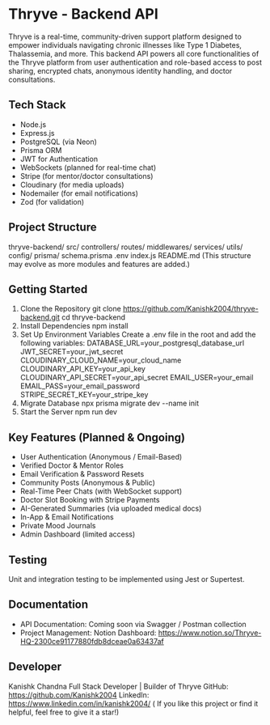 # Thryve - Backend API

Thryve is a real-time, community-driven support platform designed to empower individuals
navigating chronic illnesses like Type 1 Diabetes, Thalassemia, and more. This backend
API powers all core functionalities of the Thryve platform from user authentication and
role-based access to post sharing, encrypted chats, anonymous identity handling, and
doctor consultations.

## Tech Stack

- Node.js
- Express.js
- PostgreSQL (via Neon)
- Prisma ORM
- JWT for Authentication
- WebSockets (planned for real-time chat)
- Stripe (for mentor/doctor consultations)
- Cloudinary (for media uploads)
- Nodemailer (for email notifications)
- Zod (for validation)

## Project Structure

thryve-backend/
src/
controllers/
routes/
middlewares/
services/
utils/
config/
prisma/
schema.prisma
.env
index.js
README.md
(This structure may evolve as more modules and features are added.)

## Getting Started

1. Clone the Repository
   git clone https://github.com/Kanishk2004/thryve-backend.git
   cd thryve-backend
2. Install Dependencies
   npm install
3. Set Up Environment Variables
   Create a .env file in the root and add the following variables:
   DATABASE_URL=your_postgresql_database_url
   JWT_SECRET=your_jwt_secret
   CLOUDINARY_CLOUD_NAME=your_cloud_name
   CLOUDINARY_API_KEY=your_api_key
   CLOUDINARY_API_SECRET=your_api_secret
   EMAIL_USER=your_email
   EMAIL_PASS=your_email_password
   STRIPE_SECRET_KEY=your_stripe_key
4. Migrate Database
   npx prisma migrate dev --name init
5. Start the Server
   npm run dev

## Key Features (Planned & Ongoing)

- User Authentication (Anonymous / Email-Based)
- Verified Doctor & Mentor Roles
- Email Verification & Password Resets
- Community Posts (Anonymous & Public)
- Real-Time Peer Chats (with WebSocket support)
- Doctor Slot Booking with Stripe Payments
- AI-Generated Summaries (via uploaded medical docs)
- In-App & Email Notifications
- Private Mood Journals
- Admin Dashboard (limited access)

## Testing

Unit and integration testing to be implemented using Jest or Supertest.

## Documentation

- API Documentation: Coming soon via Swagger / Postman collection
- Project Management: Notion Dashboard:
  https://www.notion.so/Thryve-HQ-2300ce91177880fdb8dceae0a63437af

## Developer

Kanishk Chandna
Full Stack Developer | Builder of Thryve
GitHub: https://github.com/Kanishk2004
LinkedIn: https://www.linkedin.com/in/kanishk2004/
( If you like this project or find it helpful, feel free to give it a star!)
